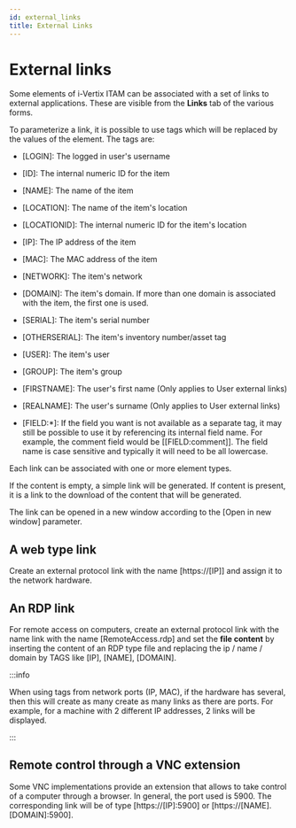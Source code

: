 ```yaml
---
id: external_links
title: External Links
---
```


# External links

Some elements of i-Vertix ITAM can be associated with a set of links to external
applications. These are visible from the **Links** tab of the various
forms.

To parameterize a link, it is possible to use tags which will be
replaced by the values of the element. The tags are:

- \[LOGIN\]: The logged in user's username

- \[ID\]: The internal numeric ID for the item

- \[NAME\]: The name of the item

- \[LOCATION\]: The name of the item's location

- \[LOCATIONID\]: The internal numeric ID for the item's location

- \[IP\]: The IP address of the item

- \[MAC\]: The MAC address of the item

- \[NETWORK\]: The item's network

- \[DOMAIN\]: The item's domain. If more than one domain is associated
  with the item, the first one is used.

- \[SERIAL\]: The item's serial number

- \[OTHERSERIAL\]: The item's inventory number/asset tag

- \[USER\]: The item's user

- \[GROUP\]: The item's group

- \[FIRSTNAME\]: The user's first name (Only applies to User external
  links)

- \[REALNAME\]: The user's surname (Only applies to User external
  links)

- \[FIELD:\*\]: If the field you want is not available as a separate tag, it may still be possible to use it by referencing its internal field name.
      For example, the comment field would be
      [\[FIELD:comment\]]. The field name is case sensitive
      and typically it will need to be all lowercase.

Each link can be associated with one or more element types.

If the content is empty, a simple link will be generated. If content is
present, it is a link to the download of the content that will be
generated.

The link can be opened in a new window according to the [Open in new
window] parameter.

## A web type link

Create an external protocol link with the name
[https://\[IP\]] and assign it to the network hardware.

## An RDP link

For remote access on computers, create an external protocol link with
the name link with the name [RemoteAccess.rdp] and set the
**file content** by inserting the content of an RDP type file and
replacing the ip / name / domain by TAGS like \[IP\], \[NAME\],
\[DOMAIN\].

:::info

When using tags from network ports (IP, MAC), if the hardware has
several, then this will create as many create as many links as there
are ports. For example, for a machine with 2 different IP addresses, 2
links will be displayed.

:::

## Remote control through a VNC extension

Some VNC implementations provide an extension that allows to take
control of a computer through a browser. In general, the port used is
5900. The corresponding link will be of type
[https://\[IP\]:5900] or
[https://\[NAME\].\[DOMAIN\]:5900].
